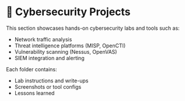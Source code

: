 # 🔐 Cybersecurity Projects

This section showcases hands-on cybersecurity labs and tools such as:

- Network traffic analysis
- Threat intelligence platforms (MISP, OpenCTI)
- Vulnerability scanning (Nessus, OpenVAS)
- SIEM integration and alerting

Each folder contains:
- Lab instructions and write-ups
- Screenshots or tool configs
- Lessons learned
